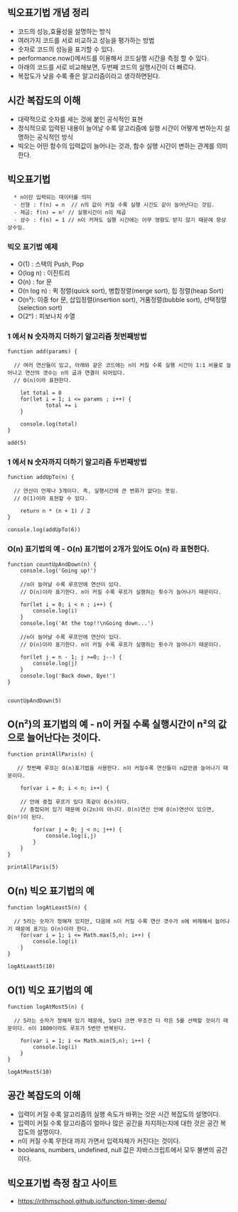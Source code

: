 ## 빅오표기법 개념 정리 
- 코드의 성능,효율성을 설명하는 방식 
- 여러가지 코드를 서로 비교하고 성능을 평가하는 방법 
- 숫자로 코드의 성능을 표기할 수 있다. 
- performance.now()메서드를 이용해서 코드실행 시간을 측정 할 수 있다. 
- 아래의 코드를 서로 비교해보면, 두번째 코드의 실행시간이 더 빠르다.
- 복잡도가 낮을 수록 좋은 알고리즘이라고 생각하면된다. 

## 시간 복잡도의 이해 

- 대략적으로 숫자를 세는 것에 붙인 공식적인 표현 
- 정식적으로 입력된 내용이 늘어날 수록 알고리즘에 실행 시간이 어떻게 변하는지 설명하는 공식적인 방식 
- 빅오는 어떤 함수의 입력값이 늘어나는 것과, 함수 실행 시간이 변하는 관계를 의미한다.


## 빅오표기법

```
  * n이란 입력되는 데이터를 의미
  - 선형 : f(n) = n  // n의 값이 커질 수록 실행 시간도 같이 늘어난다는 것임.
  - 제곱: f(n) = n² // 실행시간이 n의 제곱
  - 상수 : f(n) = 1 // n이 커져도 실행 시간에는 아무 영향도 받지 않기 때문에 항상 상수임.

```

### 빅오 표기법 예제

- O(1) : 스택의 Push, Pop
- O(log n) : 이진트리
- O(n) : for 문
- O(n log n) : 퀵 정렬(quick sort), 병합정렬(merge sort), 힙 정렬(heap Sort)
- O(n²): 이중 for 문, 삽입정렬(insertion sort), 거품정렬(bubble sort), 선택정렬(selection sort)
- O(2ⁿ) : 피보나치 수열




### 1 에서 N 숫자까지 더하기 알고리즘 첫번째방법

```
function add(params) {

  // 여러 연산들이 있고, 아래와 같은 코드에는 n이 커질 수록 실행 시간이 1:1 비율로 늘어나고 연산의 갯수는 n의 곱과 연결이 되어있다. 
  // O(n)이라 표현한다. 

    let total = 0
    for(let i = 1; i <= params ; i++) {
            total += i
    }

    console.log(total)
}

add(5)
```

### 1 에서 N 숫자까지 더하기 알고리즘 두번째방법

```
function addUpTo(n) {

  // 연산이 언제나 3개이다. 즉, 실행시간에 큰 변화가 없다는 뜻임.
  // O(1)이라 표현할 수 있다. 

    return n * (n + 1) / 2
}

console.log(addUpTo(6))
```

### O(n) 표기법의 예 - O(n) 표기법이 2개가 있어도 O(n) 라 표현한다. 

```
function countUpAndDown(n) {
    console.log('Going up!')

    //n이 늘어날 수록 루프안에 연산이 있다. 
    // O(n)이라 표기한다. n이 커질 수록 루프가 실행하는 횟수가 늘어나기 때문이다. 

    for(let i = 0; i < n ; i++) {
        console.log(i)
    }
    console.log('At the top!!\nGoing down...')

    //n이 늘어날 수록 루프안에 연산이 있다. 
    // O(n)이라 표기한다. n이 커질 수록 루프가 실행하는 횟수가 늘어나기 때문이다. 

    for(let j = n - 1; j >=0; j--) {
        console.log(j)
    }
    console.log('Back down, Bye!')
}


countUpAndDown(5)
```


## O(n²)의 표기법의 예 - n이 커질 수록 실행시간이 n²의 값으로 늘어난다는 것이다. 

```
function printAllParis(n) {
   
   // 첫번째 루프는 O(n)표기법을 사용한다. n이 커질수록 연산들이 n값만큼 늘어나기 때문이다. 

    for(var i = 0; i < n; i++) {

    // 안에 중첩 루프가 있다 똑같이 O(n)이다. 
    // 중첩되어 있기 때문에 O(2n)이 아니다. O(n)연산 안에 O(n)연산이 있으면, O(n²)이 된다. 

        for(var j = 0; j < n; j++) {
            console.log(i,j)
        }
    }
}

printAllParis(5)
```

## O(n) 빅오 표기법의 예 

```
function logAtLeast5(n) {
  
  // 5라는 숫자가 정해져 있지만, 다음에 n이 커질 수록 연산 갯수가 n에 비례해서 늘어나기 때문에 표기는 O(n)이라 한다. 
    for(var i = 1; i <= Math.max(5,n); i++) {
        console.log(i)
    }
}

logAtLeast5(10)
```


## O(1) 빅오 표기법의 예 

```
function logAtMost5(n) {
  
  // 5라는 숫자가 정해져 있기 때문에, 5보다 크면 무조건 더 작은 5를 선택할 것이기 때문이다. n이 1000이라도 루프가 5번만 반복된다. 

    for(var i = 1; i <= Math.min(5,n); i++) {
        console.log(i)
    }
}

logAtMost5(10)
```


## 공간 복잡도의 이해
- 입력이 커질 수록 알고리즘의 실행 속도가 바뀌는 것은 시간 복잡도의 설명이다. 
- 입력이 커질 수록 알고리즘이 얼마나 많은 공간을 차지하는지에 대한 것은 공간 복잡도의 설명이다. 
- n이 커질 수록 무한대 까지 가면서 입력자체가 커진다는 것이다. 
- booleans, numbers, undefined, null 값은 자바스크립트에서 모두 불변의 공간이다. 


## 빅오표기법 측정 참고 사이트
- https://rithmschool.github.io/function-timer-demo/